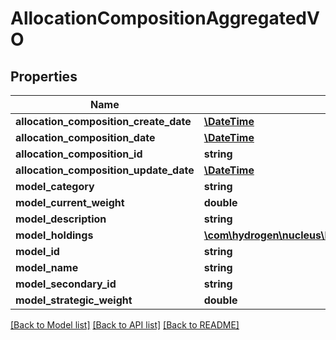 # AllocationCompositionAggregatedVO

## Properties
Name | Type | Description | Notes
------------ | ------------- | ------------- | -------------
**allocation_composition_create_date** | [**\DateTime**](\DateTime.md) |  | [optional] 
**allocation_composition_date** | [**\DateTime**](\DateTime.md) |  | [optional] 
**allocation_composition_id** | **string** |  | [optional] 
**allocation_composition_update_date** | [**\DateTime**](\DateTime.md) |  | [optional] 
**model_category** | **string** |  | [optional] 
**model_current_weight** | **double** |  | [optional] 
**model_description** | **string** |  | [optional] 
**model_holdings** | [**\com\hydrogen\nucleus\Model\AllocationCompositionModelHoldingsVO[]**](AllocationCompositionModelHoldingsVO.md) |  | [optional] 
**model_id** | **string** |  | [optional] 
**model_name** | **string** |  | [optional] 
**model_secondary_id** | **string** |  | [optional] 
**model_strategic_weight** | **double** |  | [optional] 

[[Back to Model list]](../README.md#documentation-for-models) [[Back to API list]](../README.md#documentation-for-api-endpoints) [[Back to README]](../README.md)


